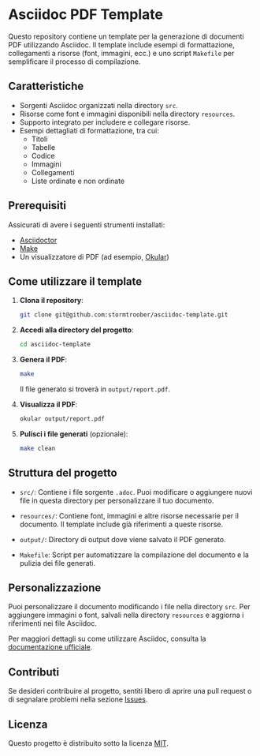 # Asciidoc PDF Template

Questo repository contiene un template per la generazione di documenti PDF utilizzando Asciidoc. Il template include esempi di formattazione, collegamenti a risorse (font, immagini, ecc.) e uno script `Makefile` per semplificare il processo di compilazione.

## Caratteristiche

- Sorgenti Asciidoc organizzati nella directory `src`.
- Risorse come font e immagini disponibili nella directory `resources`.
- Supporto integrato per includere e collegare risorse.
- Esempi dettagliati di formattazione, tra cui:
  - Titoli
  - Tabelle
  - Codice
  - Immagini
  - Collegamenti
  - Liste ordinate e non ordinate

## Prerequisiti

Assicurati di avere i seguenti strumenti installati:

- [Asciidoctor](https://asciidoctor.org/)
- [Make](https://www.gnu.org/software/make/)
- Un visualizzatore di PDF (ad esempio, [Okular](https://okular.kde.org/))

## Come utilizzare il template

1. **Clona il repository**:

   ```bash
   git clone git@github.com:stormtroober/asciidoc-template.git
   ```

2. **Accedi alla directory del progetto**:

   ```bash
   cd asciidoc-template
   ```

3. **Genera il PDF**:

   ```bash
   make
   ```

   Il file generato si troverà in `output/report.pdf`.

4. **Visualizza il PDF**:

   ```bash
   okular output/report.pdf
   ```

5. **Pulisci i file generati** (opzionale):

   ```bash
   make clean
   ```

## Struttura del progetto

- `src/`:
  Contiene i file sorgente `.adoc`. Puoi modificare o aggiungere nuovi file in questa directory per personalizzare il tuo documento.

- `resources/`:
  Contiene font, immagini e altre risorse necessarie per il documento. Il template include già riferimenti a queste risorse.

- `output/`:
  Directory di output dove viene salvato il PDF generato.

- `Makefile`:
  Script per automatizzare la compilazione del documento e la pulizia dei file generati.

## Personalizzazione

Puoi personalizzare il documento modificando i file nella directory `src`. Per aggiungere immagini o font, salvali nella directory `resources` e aggiorna i riferimenti nei file Asciidoc.

Per maggiori dettagli su come utilizzare Asciidoc, consulta la [documentazione ufficiale](https://docs.asciidoctor.org/).

## Contributi

Se desideri contribuire al progetto, sentiti libero di aprire una pull request o di segnalare problemi nella sezione [Issues](https://github.com/stormtroober/asciidoc-template/issues).

## Licenza

Questo progetto è distribuito sotto la licenza [MIT](LICENSE).

